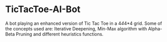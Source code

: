 # TicTacToe-AI-Bot
A bot playing an enhanced version of Tic Tac Toe in a 4*4*4*4 grid. Some of the concepts used are: Iterative Deepening, Min-Max algorithm with Alpha-Beta Pruning and different heuristics functions.
